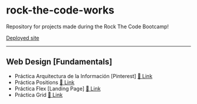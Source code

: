 # rock-the-code-works

Repository for projects made during the Rock The Code Bootcamp!

[Deployed site](https://lalolita-rockthecode.netlify.app/)

---

## Web Design [Fundamentals]

- Práctica Arquitectura de la Información [Pinterest] [🔗 Link](https://lalolita-rockthecode.netlify.app/info-architecture/index.html)
- Práctica Positions [🔗 Link](https://lalolita-rockthecode.netlify.app/positions-landing-page/index.html)
- Práctica Flex [Landing Page] [🔗 Link](https://lalolita-rockthecode.netlify.app/flex/index.html)
- Práctica Grid [🔗 Link](https://lalolita-rockthecode.netlify.app/grid/index.html)
